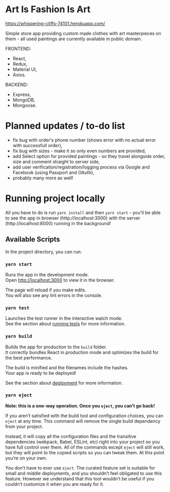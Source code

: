 # Art Is Fashion Is Art

https://whispering-cliffs-74101.herokuapp.com/

Simple store app providing custom made clothes with art masterpieces on them - all used paintings are currently available in public domain.

FRONTEND:
- React,
- Redux,
- Material UI,
- Axios.

BACKEND:
- Express,
- MongoDB,
- Mongoose.

# Planned updates / to-do list
- fix bug with order's phone number (shows error with no actual error with successfull order),
- fix bug with sizes - make it so only even numbers are provided,
- add Select option for provided paintings - so they travel alongside order, size and comment straight to server side,
- add user verification/registration/logging process via Google and Facebook (using Passport and OAuth),
- probably many more as well!

# Running project locally
All you have to do is run `yarn install` and then `yarn start` - you'll be able to see the app in browser (http://localhost:3000) with the server (http://localhost:8000) running in the background!

## Available Scripts

In the project directory, you can run:

### `yarn start`

Runs the app in the development mode.\
Open [http://localhost:3000](http://localhost:3000) to view it in the browser.

The page will reload if you make edits.\
You will also see any lint errors in the console.

### `yarn test`

Launches the test runner in the interactive watch mode.\
See the section about [running tests](https://facebook.github.io/create-react-app/docs/running-tests) for more information.

### `yarn build`

Builds the app for production to the `build` folder.\
It correctly bundles React in production mode and optimizes the build for the best performance.

The build is minified and the filenames include the hashes.\
Your app is ready to be deployed!

See the section about [deployment](https://facebook.github.io/create-react-app/docs/deployment) for more information.

### `yarn eject`

**Note: this is a one-way operation. Once you `eject`, you can’t go back!**

If you aren’t satisfied with the build tool and configuration choices, you can `eject` at any time. This command will remove the single build dependency from your project.

Instead, it will copy all the configuration files and the transitive dependencies (webpack, Babel, ESLint, etc) right into your project so you have full control over them. All of the commands except `eject` will still work, but they will point to the copied scripts so you can tweak them. At this point you’re on your own.

You don’t have to ever use `eject`. The curated feature set is suitable for small and middle deployments, and you shouldn’t feel obligated to use this feature. However we understand that this tool wouldn’t be useful if you couldn’t customize it when you are ready for it.
